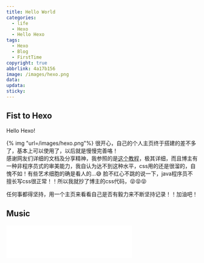 ```yaml
---
title: Hello World
categories:
  - life
  - Hexo
  - Hello Hexo
tags:
  - Hexo
  - Blog
  - FirstTime
copyright: true
abbrlink: 4a17b156
image: /images/hexo.png
data:
updata:
sticky: 
---
```

## Fist to Hexo
Hello Hexo!  
<!-- more -->
{% img "url=/images/hexo.png"%}
很开心，自己的个人主页终于搭建的差不多了，基本上可以使用了，以后就是慢慢完善咯！  
感谢网友们详细的文档及分享精神，我参照的是[这个教程](https://reuixiy.github.io/technology/computer/computer-aided-art/2017/06/09/hexo-next-optimization.html)，极其详细，而且博主有一种非程序员式的审美能力，我自认为达不到这种水平，css用的还是很溜的，自愧不如！有些艺术细胞的确是看人的...😅
脸不红心不跳的说一下，java程序员不擅长写css很正常！！所以我就抄了博主的css代码，😝😝😝  

任何事都得坚持，用一个主页来看看自己是否有毅力来不断坚持记录！！加油吧！  
## Music
<iframe frameborder="no" border="0" marginwidth="0" marginheight="0" width=330 height=86 src="//music.163.com/outchain/player?type=2&id=185833&auto=1&height=66"></iframe>  
